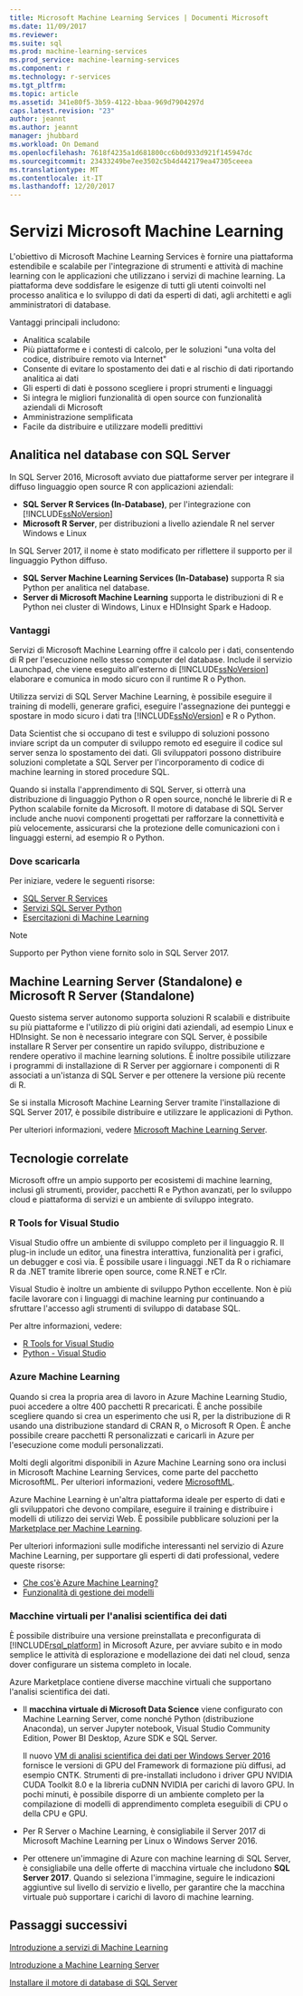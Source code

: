 ```yaml
---
title: Microsoft Machine Learning Services | Documenti Microsoft
ms.date: 11/09/2017
ms.reviewer: 
ms.suite: sql
ms.prod: machine-learning-services
ms.prod_service: machine-learning-services
ms.component: r
ms.technology: r-services
ms.tgt_pltfrm: 
ms.topic: article
ms.assetid: 341e80f5-3b59-4122-bbaa-969d7904297d
caps.latest.revision: "23"
author: jeannt
ms.author: jeannt
manager: jhubbard
ms.workload: On Demand
ms.openlocfilehash: 7618f4235a1d681800cc6b0d933d921f145947dc
ms.sourcegitcommit: 23433249be7ee3502c5b4d442179ea47305ceeea
ms.translationtype: MT
ms.contentlocale: it-IT
ms.lasthandoff: 12/20/2017
---
```

# <a name="microsoft-machine-learning-services"></a>Servizi Microsoft Machine Learning

L'obiettivo di Microsoft Machine Learning Services è fornire una piattaforma estendibile e scalabile per l'integrazione di strumenti e attività di machine learning con le applicazioni che utilizzano i servizi di machine learning. La piattaforma deve soddisfare le esigenze di tutti gli utenti coinvolti nel processo analitica e lo sviluppo di dati da esperti di dati, agli architetti e agli amministratori di database.

Vantaggi principali includono:

+ Analitica scalabile
+ Più piattaforme e i contesti di calcolo, per le soluzioni "una volta del codice, distribuire remoto via Internet"
+ Consente di evitare lo spostamento dei dati e al rischio di dati riportando analitica ai dati
+ Gli esperti di dati è possono scegliere i propri strumenti e linguaggi
+ Si integra le migliori funzionalità di open source con funzionalità aziendali di Microsoft
+ Amministrazione semplificata
+ Facile da distribuire e utilizzare modelli predittivi

## <a name="in-database-analytics-with-sql-server"></a>Analitica nel database con SQL Server

In SQL Server 2016, Microsoft avviato due piattaforme server per integrare il diffuso linguaggio open source R con applicazioni aziendali:

+ **SQL Server R Services (In-Database)**, per l'integrazione con [!INCLUDE[ssNoVersion](../../includes/ssnoversion-md.md)]
+ **Microsoft R Server**, per distribuzioni a livello aziendale R nel server Windows e Linux

In SQL Server 2017, il nome è stato modificato per riflettere il supporto per il linguaggio Python diffuso.

+ **SQL Server Machine Learning Services (In-Database)** supporta R sia Python per analitica nel database.
+ **Server di Microsoft Machine Learning** supporta le distribuzioni di R e Python nei cluster di Windows, Linux e HDInsight Spark e Hadoop.

### <a name="benefits"></a>Vantaggi

Servizi di Microsoft Machine Learning offre il calcolo per i dati, consentendo di R per l'esecuzione nello stesso computer del database. Include il servizio Launchpad, che viene eseguito all'esterno di [!INCLUDE[ssNoVersion](../../includes/ssnoversion-md.md)] elaborare e comunica in modo sicuro con il runtime R o Python.

Utilizza servizi di SQL Server Machine Learning, è possibile eseguire il training di modelli, generare grafici, eseguire l'assegnazione dei punteggi e spostare in modo sicuro i dati tra [!INCLUDE[ssNoVersion](../../includes/ssnoversion-md.md)] e R o Python.

Data Scientist che si occupano di test e sviluppo di soluzioni possono inviare script da un computer di sviluppo remoto ed eseguire il codice sul server senza lo spostamento dei dati. Gli sviluppatori possono distribuire soluzioni completate a SQL Server per l'incorporamento di codice di machine learning in stored procedure SQL.

Quando si installa l'apprendimento di SQL Server, si otterrà una distribuzione di linguaggio Python o R open source, nonché le librerie di R e Python scalabile fornite da Microsoft. Il motore di database di SQL Server include anche nuovi componenti progettati per rafforzare la connettività e più velocemente, assicurarsi che la protezione delle comunicazioni con i linguaggi esterni, ad esempio R o Python.

### <a name="where-to-get-it"></a>Dove scaricarla

Per iniziare, vedere le seguenti risorse:

+ [SQL Server R Services](sql-server-r-services.md)
+ [Servizi SQL Server Python](../python/sql-server-python-services.md)
+ [Esercitazioni di Machine Learning](../tutorials/machine-learning-services-tutorials.md)

> [!NOTE]
> Supporto per Python viene fornito solo in SQL Server 2017. 

## <a name="machine-learning-server-standalone-and-microsoft-r-server-standalone"></a>Machine Learning Server (Standalone) e Microsoft R Server (Standalone)

Questo sistema server autonomo supporta soluzioni R scalabili e distribuite su più piattaforme e l'utilizzo di più origini dati aziendali, ad esempio Linux e HDInsight. Se non è necessario integrare con SQL Server, è possibile installare R Server per consentire un rapido sviluppo, distribuzione e rendere operativo il machine learning solutions. È inoltre possibile utilizzare i programmi di installazione di R Server per aggiornare i componenti di R associati a un'istanza di SQL Server e per ottenere la versione più recente di R.

Se si installa Microsoft Machine Learning Server tramite l'installazione di SQL Server 2017, è possibile distribuire e utilizzare le applicazioni di Python.

Per ulteriori informazioni, vedere [Microsoft Machine Learning Server](https://docs.microsoft.com/r-server/index).

## <a name="related-technologies"></a>Tecnologie correlate

Microsoft offre un ampio supporto per ecosistemi di machine learning, inclusi gli strumenti, provider, pacchetti R e Python avanzati, per lo sviluppo cloud e piattaforma di servizi e un ambiente di sviluppo integrato.

### <a name="r-tools-for-visual-studio"></a>R Tools for Visual Studio

Visual Studio offre un ambiente di sviluppo completo per il linguaggio R. Il plug-in include un editor, una finestra interattiva, funzionalità per i grafici, un debugger e così via. È possibile usare i linguaggi .NET da R o richiamare R da .NET tramite librerie open source, come R.NET e rClr.

Visual Studio è inoltre un ambiente di sviluppo Python eccellente. Non è più facile lavorare con i linguaggi di machine learning pur continuando a sfruttare l'accesso agli strumenti di sviluppo di database SQL.

Per altre informazioni, vedere:

+ [R Tools for Visual Studio](https://www.visualstudio.com/vs/rtvs/)
+ [Python - Visual Studio](https://www.visualstudio.com/vs/python/)

### <a name="azure-machine-learning"></a>Azure Machine Learning

Quando si crea la propria area di lavoro in Azure Machine Learning Studio, puoi accedere a oltre 400 pacchetti R precaricati. È anche possibile scegliere quando si crea un esperimento che usi R, per la distribuzione di R usando una distribuzione standard di CRAN R, o Microsoft R Open. È anche possibile creare pacchetti R personalizzati e caricarli in Azure per l'esecuzione come moduli personalizzati.

Molti degli algoritmi disponibili in Azure Machine Learning sono ora inclusi in Microsoft Machine Learning Services, come parte del pacchetto MicrosoftML. Per ulteriori informazioni, vedere [MicrosoftML](https://docs.microsoft.com/r-server/r-reference/microsoftml/microsoftml-package).

Azure Machine Learning è un'altra piattaforma ideale per esperto di dati e gli sviluppatori che devono compilare, eseguire il training e distribuire i modelli di utilizzo dei servizi Web. È possibile pubblicare soluzioni per la [Marketplace per Machine Learning](http://datamarket.azure.com/browse/data?category=machine-learning).

Per ulteriori informazioni sulle modifiche interessanti nel servizio di Azure Machine Learning, per supportare gli esperti di dati professional, vedere queste risorse:

+ [Che cos'è Azure Machine Learning?](https://docs.microsoft.com/azure/machine-learning/preview/overview-what-is-azure-ml)
+ [Funzionalità di gestione dei modelli](https://docs.microsoft.com/azure/machine-learning/preview/model-management-overview)

### <a name="data-science-virtual-machines"></a>Macchine virtuali per l'analisi scientifica dei dati

È possibile distribuire una versione preinstallata e preconfigurata di [!INCLUDE[rsql_platform](../../includes/rsql-platform-md.md)] in Microsoft Azure, per avviare subito e in modo semplice le attività di esplorazione e modellazione dei dati nel cloud, senza dover configurare un sistema completo in locale.

Azure Marketplace contiene diverse macchine virtuali che supportano l'analisi scientifica dei dati.

+ Il **macchina virtuale di Microsoft Data Science** viene configurato con Machine Learning Server, come nonché Python (distribuzione Anaconda), un server Jupyter notebook, Visual Studio Community Edition, Power BI Desktop, Azure SDK e SQL Server.

    Il nuovo [VM di analisi scientifica dei dati per Windows Server 2016](http://aka.ms/dsvm/win2016) fornisce le versioni di GPU del Framework di formazione più diffusi, ad esempio CNTK. Strumenti di pre-installati includono i driver GPU NVIDIA CUDA Toolkit 8.0 e la libreria cuDNN NVIDIA per carichi di lavoro GPU. In pochi minuti, è possibile disporre di un ambiente completo per la compilazione di modelli di apprendimento completa eseguibili di CPU o della CPU e GPU.

+ Per R Server o Machine Learning, è consigliabile il Server 2017 di Microsoft Machine Learning per Linux o Windows Server 2016.

+ Per ottenere un'immagine di Azure con machine learning di SQL Server, è consigliabile una delle offerte di macchina virtuale che includono **SQL Server 2017**. Quando si seleziona l'immagine, seguire le indicazioni aggiuntive sul livello di servizio e livello, per garantire che la macchina virtuale può supportare i carichi di lavoro di machine learning.

## <a name="next-steps"></a>Passaggi successivi

[Introduzione a servizi di Machine Learning](getting-started-with-sql-server-r-services.md)

[Introduzione a Machine Learning Server](getting-started-with-microsoft-r-server-standalone.md)

[Installare il motore di database di SQL Server](../../database-engine/install-windows/install-sql-server-database-engine.md)
